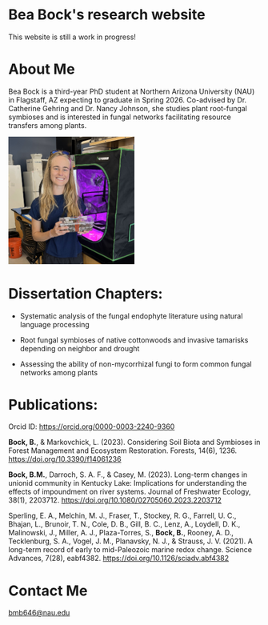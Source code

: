 # Bea Bock's research website

This website is still a work in progress!

# About Me

Bea Bock is a third-year PhD student at Northern Arizona University (NAU) in Flagstaff, AZ expecting to graduate in Spring 2026. Co-advised by Dr. Catherine Gehring and Dr. Nancy Johnson, she studies plant root-fungal symbioses and is interested in fungal networks facilitating resource transfers among plants. 

<img src="bea.jpg" style="width:50%">

# Dissertation Chapters:

-   Systematic analysis of the fungal endophyte literature using natural language processing

-   Root fungal symbioses of native cottonwoods and invasive tamarisks depending on neighbor and drought

-   Assessing the ability of non-mycorrhizal fungi to form common fungal networks among plants

# Publications:

Orcid ID: <https://orcid.org/0000-0003-2240-9360>   

**Bock, B.**, & Markovchick, L. (2023). Considering Soil Biota and Symbioses in Forest Management and Ecosystem Restoration. Forests, 14(6), 1236. <https://doi.org/10.3390/f14061236>

**Bock, B.M.**, Darroch, S. A. F., & Casey, M. (2023). Long-term changes in unionid community in Kentucky Lake: Implications for understanding the effects of impoundment on river systems. Journal of Freshwater Ecology, 38(1), 2203712. <https://doi.org/10.1080/02705060.2023.2203712>

Sperling, E. A., Melchin, M. J., Fraser, T., Stockey, R. G., Farrell, U. C., Bhajan, L., Brunoir, T. N., Cole, D. B., Gill, B. C., Lenz, A., Loydell, D. K., Malinowski, J., Miller, A. J., Plaza-Torres, S., **Bock, B.**, Rooney, A. D., Tecklenburg, S. A., Vogel, J. M., Planavsky, N. J., & Strauss, J. V. (2021). A long-term record of early to mid-Paleozoic marine redox change. Science Advances, 7(28), eabf4382. <https://doi.org/10.1126/sciadv.abf4382>

# Contact Me

[bmb646\@nau.edu](mailto:bmb646@nau.edu)
